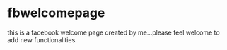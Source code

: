 # fbwelcomepage
this is a facebook welcome page created by me...please feel welcome to add new functionalities.
